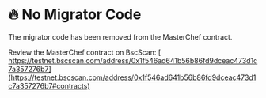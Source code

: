 # 🔥 No Migrator Code

The migrator code has been removed from the MasterChef contract.

Review the MasterChef contract on BscScan: [  
https://testnet.bscscan.com/address/0x1f546ad641b56b86fd9dceac473d1c7a357276b7](https://testnet.bscscan.com/address/0x1f546ad641b56b86fd9dceac473d1c7a357276b7#contracts)​



